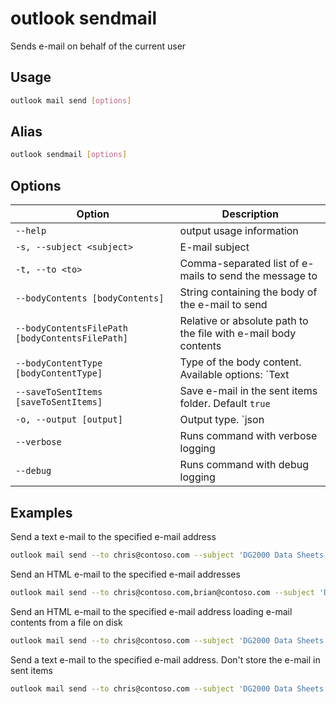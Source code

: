 # outlook sendmail

Sends e-mail on behalf of the current user

## Usage

```sh
outlook mail send [options]
```

## Alias

```sh
outlook sendmail [options]
```

## Options

Option|Description
------|-----------
`--help`|output usage information
`-s, --subject <subject>`|E-mail subject
`-t, --to <to>`|Comma-separated list of e-mails to send the message to
`--bodyContents [bodyContents]`|String containing the body of the e-mail to send
`--bodyContentsFilePath [bodyContentsFilePath]`|Relative or absolute path to the file with e-mail body contents
`--bodyContentType [bodyContentType]`|Type of the body content. Available options: `Text|HTML`. Default `Text`
`--saveToSentItems [saveToSentItems]`|Save e-mail in the sent items folder. Default `true`
`-o, --output [output]`|Output type. `json|text`. Default `text`
`--verbose`|Runs command with verbose logging
`--debug`|Runs command with debug logging

## Examples

Send a text e-mail to the specified e-mail address

```sh
outlook mail send --to chris@contoso.com --subject 'DG2000 Data Sheets' --bodyContents 'The latest data sheets are in the team site'
```

Send an HTML e-mail to the specified e-mail addresses

```sh
outlook mail send --to chris@contoso.com,brian@contoso.com --subject 'DG2000 Data Sheets' --bodyContents 'The latest data sheets are in the <a href="https://contoso.sharepoint.com/sites/marketing">team site</a>' --bodyContentType HTML
```

Send an HTML e-mail to the specified e-mail address loading e-mail contents from a file on disk

```sh
outlook mail send --to chris@contoso.com --subject 'DG2000 Data Sheets' --bodyContentsFilePath email.html --bodyContentType HTML
```

Send a text e-mail to the specified e-mail address. Don't store the e-mail in sent items

```sh
outlook mail send --to chris@contoso.com --subject 'DG2000 Data Sheets' --bodyContents 'The latest data sheets are in the team site' --saveToSentItems false
```